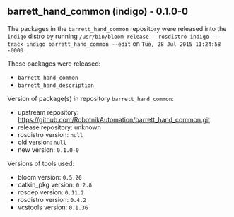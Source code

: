 ## barrett_hand_common (indigo) - 0.1.0-0

The packages in the `barrett_hand_common` repository were released into the `indigo` distro by running `/usr/bin/bloom-release --rosdistro indigo --track indigo barrett_hand_common --edit` on `Tue, 28 Jul 2015 11:24:58 -0000`

These packages were released:
- `barrett_hand_common`
- `barrett_hand_description`

Version of package(s) in repository `barrett_hand_common`:
- upstream repository: https://github.com/RobotnikAutomation/barrett_hand_common.git
- release repository: unknown
- rosdistro version: `null`
- old version: `null`
- new version: `0.1.0-0`

Versions of tools used:
- bloom version: `0.5.20`
- catkin_pkg version: `0.2.8`
- rosdep version: `0.11.2`
- rosdistro version: `0.4.2`
- vcstools version: `0.1.36`


